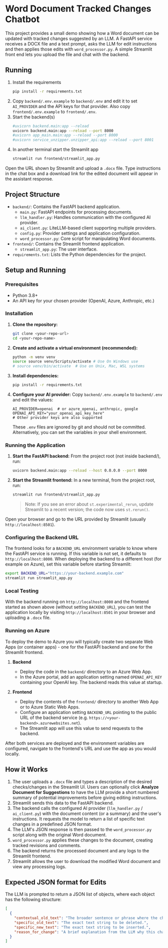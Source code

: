 # Word Document Tracked Changes Chatbot

This project provides a small demo showing how a Word document can be updated with tracked changes suggested by an LLM.  A FastAPI service receives a DOCX file and a text prompt, asks the LLM for edit instructions and then applies those edits with `word_processor.py`.  A simple Streamlit front end lets you upload the file and chat with the backend.

## Running

1. Install the requirements
   ```bash
   pip install -r requirements.txt
   ```
2. Copy `backend/.env.example` to `backend/.env` and edit it to set
   `AI_PROVIDER` and the API keys for that provider. Also copy
   `frontend/.env.example` to `frontend/.env`.
3. Start the backend(s)
   ```bash
   #uvicorn backend.main:app --reload
   uvicorn backend.main:app --reload --port 8000
   #uvicorn app_main.main:app --reload --port 8000
   #uvicorn service_unzipper.unzipper_api:app --reload --port 8001
   ```
4. In another terminal start the Streamlit app
   ```bash
   streamlit run frontend/streamlit_app.py
   ```

Open the URL shown by Streamlit and upload a `.docx` file. Type instructions in the chat box and a download link for the edited document will appear in the assistant response.

## Project Structure

- `backend/`: Contains the FastAPI backend application.
  - `main.py`: FastAPI endpoints for processing documents.
  - `llm_handler.py`: Handles communication with the configured AI provider.
  - `ai_client.py`: LiteLLM-based client supporting multiple providers.
  - `config.py`: Provider settings and application configuration.
  - `word_processor.py`: Core script for manipulating Word documents.
- `frontend/`: Contains the Streamlit frontend application.
  - `streamlit_app.py`: The user interface.
- `requirements.txt`: Lists the Python dependencies for the project.

## Setup and Running

### Prerequisites

- Python 3.8+
- An API key for your chosen provider (OpenAI, Azure, Anthropic, etc.)

### Installation

1.  **Clone the repository:**
    ```bash
    git clone <your-repo-url>
    cd <your-repo-name>
    ```

2.  **Create and activate a virtual environment (recommended):**
    ```bash
    python -m venv venv
    source source venv/Scripts/activate # Use On Windows use 
    # source venv/bin/activate  # Use on Unix, Mac, WSL systems
    ```



3.  **Install dependencies:**
    ```bash
    pip install -r requirements.txt
    ```

4.  **Configure your AI provider:**
    Copy `backend/.env.example` to `backend/.env` and edit the values:
    ```
    AI_PROVIDER=openai  # or azure_openai, anthropic, google
    OPENAI_API_KEY="your_openai_api_key_here"
    # Other provider keys are also supported
    ```
    These `.env` files are ignored by git and should not be committed.
    Alternatively, you can set the variables in your shell environment.

### Running the Application

1.  **Start the FastAPI backend:**
    From the project root (not inside backend/), run:
    ```bash
    uvicorn backend.main:app --reload --host 0.0.0.0 --port 8000
    ```

2.  **Start the Streamlit frontend:**
    In a new terminal, from the project root, run:
    ```bash
    streamlit run frontend/streamlit_app.py
    ```
    > Note: If you see an error about `st.experimental_rerun`, update Streamlit to a recent version; the code now uses `st.rerun()`.

Open your browser and go to the URL provided by Streamlit (usually `http://localhost:8501`).

### Configuring the Backend URL

The frontend looks for a `BACKEND_URL` environment variable to know where the FastAPI service is running. If this variable is not set, it defaults to `http://localhost:8000`. When deploying the backend to a different host (for example on Azure), set this variable before starting Streamlit:

```bash
export BACKEND_URL="https://your-backend.example.com"
streamlit run streamlit_app.py
```

### Local Testing

With the backend running on `http://localhost:8000` and the frontend started as shown above (without setting `BACKEND_URL`), you can test the application locally by visiting `http://localhost:8501` in your browser and uploading a `.docx` file.

### Running on Azure

To deploy the demo to Azure you will typically create two separate Web Apps (or container apps) - one for the FastAPI backend and one for the Streamlit frontend.

1. **Backend**
   - Deploy the code in the `backend/` directory to an Azure Web App.
   - In the Azure portal, add an application setting named `OPENAI_API_KEY` containing your OpenAI key. The backend reads this value at startup.

2. **Frontend**
   - Deploy the contents of the `frontend/` directory to another Web App or to Azure Static Web Apps.
   - Configure an application setting `BACKEND_URL` pointing to the public URL of the backend service (e.g. `https://<your-backend>.azurewebsites.net`).
   - The Streamlit app will use this value to send requests to the backend.

After both services are deployed and the environment variables are configured, navigate to the frontend's URL and use the app as you would locally.

## How it Works

1.  The user uploads a `.docx` file and types a description of the desired checks/changes in the Streamlit UI.
    Users can optionally click **Analyze Document for Suggestions** to have the LLM
    provide a short numbered summary of potential improvements before giving
    editing instructions.
2.  Streamlit sends this data to the FastAPI backend.
3.  The backend calls the configured AI provider (`llm_handler.py` / `ai_client.py`) with the document content (or a summary) and the user's instructions. It requests the model to return a list of specific text changes in a predefined JSON format.
4.  The LLM's JSON response is then passed to the `word_processor.py` script along with the original Word document.
5.  `word_processor.py` applies these changes to the document, creating tracked revisions and comments.
6.  The backend returns the processed document and any logs to the Streamlit frontend.
7.  Streamlit allows the user to download the modified Word document and view any processing logs.

## Expected JSON format for Edits

The LLM is prompted to return a JSON list of objects, where each object has the following structure:

```json
[
  {
    "contextual_old_text": "The broader sentence or phrase where the change should occur. This helps locate the specific text if it's not unique.",
    "specific_old_text": "The exact text string to be deleted.",
    "specific_new_text": "The exact text string to be inserted.",
    "reason_for_change": "A brief explanation from the LLM why this change is being made."
  }
]

